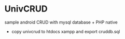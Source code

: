 # UnivCRUD
sample android CRUD with mysql database + PHP native

- copy univcrud to htdocs xampp and export cruddb.sql

